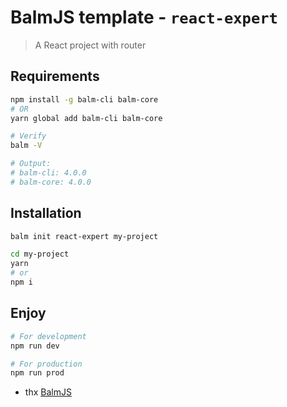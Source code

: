 # BalmJS template - `react-expert`

> A React project with router

## Requirements

```sh
npm install -g balm-cli balm-core
# OR
yarn global add balm-cli balm-core
```

```sh
# Verify
balm -V

# Output:
# balm-cli: 4.0.0
# balm-core: 4.0.0
```

## Installation

```sh
balm init react-expert my-project

cd my-project
yarn
# or
npm i
```

## Enjoy

```sh
# For development
npm run dev

# For production
npm run prod
```

- thx [BalmJS](https://github.com/balmjs/balm)
